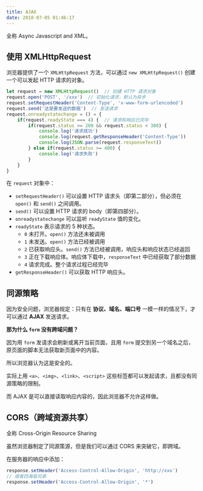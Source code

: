 ```yaml
---
title: AJAX
date: 2018-07-05 01:46:17
---
```


全称 Async Javascript and XML。

## 使用 XMLHttpRequest

浏览器提供了一个 `XMLHttpRequest` 方法，可以通过 `new XMLHttpRequest()` 创建一个可以发起 HTTP 请求的对象。

```javascript
let request = new XMLHttpRequest()  // 创建 HTTP 请求对象
request.open('POST', '/xxx')  // 初始化请求，默认为异步
request.setRequestHeader('Content-Type', 'x-www-form-urlencoded')
request.send('这是要发送的数据')  // 发送请求
request.onreadystatechange = () = {
    if(request.readyState === 4) {  // 请求和响应已完毕
        if(request.status >= 200 && request.status < 300) {
            console.log('请求成功')
            console.log(request.getResponseHeader('Content-Type'))
            console.log(JSON.parse(request.responseText))
        } else if(request.status >= 400) {
            console.log('请求失败')
        }
    }
}
```

在 `request` 对象中：

- `setRequestHeader()` 可以设置 HTTP 请求头（即第二部分），但必须在 `open()` 和 `send()` 之间调用。
- `send()` 可以设置 HTTP 请求的 body（即第四部分）。
- `onreadystatechange` 可以监听 `readyState` 值的变化。
- `readyState` 表示请求的 5 种状态。
    - `0` 未打开。`open()` 方法还未被调用
    - `1` 未发送。`open()` 方法已经被调用
    - `2` 已获取响应头。`send()` 方法已经被调用，响应头和响应状态已经返回
    - `3` 正在下载响应体。响应体下载中，`responseText` 中已经获取了部分数据
    - `4` 请求完成。整个请求过程已经完毕
- `getResponseHeader()` 可以获取 HTTP 响应头。


## 同源策略

因为安全问题，浏览器规定：只有在 **协议、域名、端口号** 一模一样的情况下，才可以通过 **AJAX** 发送请求。

**那为什么 `form` 没有跨域问题？**

因为用 `form` 发请求会刷新或离开当前页面，且用 `form` 提交到另一个域名之后，原页面的脚本无法获取新页面中的内容。

所以浏览器认为这是安全的。

实际上用 `<a>`、`<img>`、`<link>`、`<script>` 这些标签都可以发起请求，且都没有同源策略的限制。

而 AJAX 是可以直接读取响应内容的，因此浏览器不允许这样做。


## CORS（跨域资源共享）

全称 Cross-Origin Resource Sharing

虽然浏览器制定了同源策源，但是我们可以通过 CORS 来突破它，即跨域。

在服务器的响应中添加：

```javascript
response.setHeader('Access-Control-Allow-Origin', 'http://xxx')
// 或者四海皆兄弟
response.setHeader('Access-Control-Allow-Origin', '*')
```